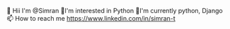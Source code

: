 👋 Hii I'm @Simran
👀I'm interested in Python 
📌I'm currently python, Django
📫 How to reach me
https://www.linkedin.com/in/simran-t


